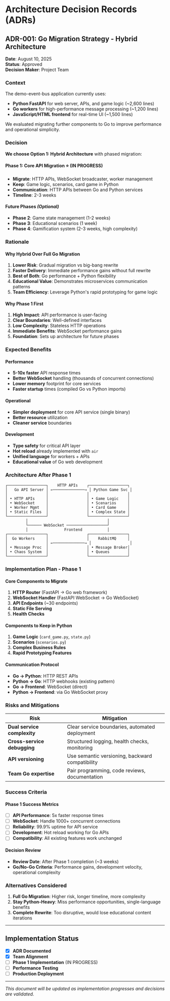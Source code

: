 # Architecture Decision Records (ADRs)

## ADR-001: Go Migration Strategy - Hybrid Architecture

**Date**: August 10, 2025  
**Status**: Approved  
**Decision Maker**: Project Team

### Context

The demo-event-bus application currently uses:
- **Python FastAPI** for web server, APIs, and game logic (~2,600 lines)
- **Go workers** for high-performance message processing (~1,200 lines) 
- **JavaScript/HTML frontend** for real-time UI (~1,500 lines)

We evaluated migrating further components to Go to improve performance and operational simplicity.

### Decision

**We choose Option 1: Hybrid Architecture** with phased migration:

#### **Phase 1: Core API Migration** ⭐ **(IN PROGRESS)**
- **Migrate**: HTTP APIs, WebSocket broadcaster, worker management
- **Keep**: Game logic, scenarios, card game in Python
- **Communication**: HTTP APIs between Go and Python services
- **Timeline**: 2-3 weeks

#### **Future Phases** *(Optional)*
- **Phase 2**: Game state management (1-2 weeks)
- **Phase 3**: Educational scenarios (1 week)  
- **Phase 4**: Gamification system (2-3 weeks, high complexity)

### Rationale

#### **Why Hybrid Over Full Go Migration**
1. **Lower Risk**: Gradual migration vs big-bang rewrite
2. **Faster Delivery**: Immediate performance gains without full rewrite
3. **Best of Both**: Go performance + Python flexibility
4. **Educational Value**: Demonstrates microservices communication patterns
5. **Team Efficiency**: Leverage Python's rapid prototyping for game logic

#### **Why Phase 1 First**
1. **High Impact**: API performance is user-facing
2. **Clear Boundaries**: Well-defined interfaces
3. **Low Complexity**: Stateless HTTP operations
4. **Immediate Benefits**: WebSocket performance gains
5. **Foundation**: Sets up architecture for future phases

### Expected Benefits

#### **Performance**
- **5-10x faster** API response times
- **Better WebSocket** handling (thousands of concurrent connections)
- **Lower memory** footprint for core services
- **Faster startup** times (compiled Go vs Python imports)

#### **Operational**
- **Simpler deployment** for core API service (single binary)
- **Better resource** utilization
- **Cleaner service** boundaries

#### **Development**
- **Type safety** for critical API layer
- **Hot reload** already implemented with `air`
- **Unified language** for workers + APIs
- **Educational value** of Go web development

### Architecture After Phase 1

```
┌─────────────────┐    HTTP APIs    ┌─────────────────┐
│   Go API Server │ ←──────────────→ │ Python Game Svc │
│                 │                 │                 │
│ • HTTP APIs     │                 │ • Game Logic    │
│ • WebSocket     │                 │ • Scenarios     │
│ • Worker Mgmt   │                 │ • Card Game     │
│ • Static Files  │                 │ • Complex State │
└─────────────────┘                 └─────────────────┘
         │                                   │
         └────── WebSocket ──────────────────┘
         │                Frontend           │
┌─────────────────┐                 ┌─────────────────┐
│  Go Workers     │                 │    RabbitMQ     │
│                 │ ←──────────────→ │                 │
│ • Message Proc  │                 │ • Message Broker│
│ • Chaos System  │                 │ • Queues        │
└─────────────────┘                 └─────────────────┘
```

### Implementation Plan - Phase 1

#### **Core Components to Migrate**
1. **HTTP Router** (FastAPI → Go web framework)
2. **WebSocket Handler** (FastAPI WebSocket → Go WebSocket)  
3. **API Endpoints** (~30 endpoints)
4. **Static File Serving** 
5. **Health Checks**

#### **Components to Keep in Python**
1. **Game Logic** (`card_game.py`, `state.py`)
2. **Scenarios** (`scenarios.py`) 
3. **Complex Business Rules**
4. **Rapid Prototyping Features**

#### **Communication Protocol**
- **Go → Python**: HTTP REST APIs
- **Python → Go**: HTTP webhooks (existing pattern)
- **Go → Frontend**: WebSocket (direct)
- **Python → Frontend**: via Go WebSocket proxy

### Risks and Mitigations

| Risk | Mitigation |
|------|------------|
| **Dual service complexity** | Clear service boundaries, automated deployment |
| **Cross-service debugging** | Structured logging, health checks, monitoring |
| **API versioning** | Use semantic versioning, backward compatibility |
| **Team Go expertise** | Pair programming, code reviews, documentation |

### Success Criteria

#### **Phase 1 Success Metrics**
- [ ] **API Performance**: 5x faster response times
- [ ] **WebSocket**: Handle 1000+ concurrent connections  
- [ ] **Reliability**: 99.9% uptime for API service
- [ ] **Development**: Hot reload working for Go APIs
- [ ] **Compatibility**: All existing features work unchanged

#### **Decision Review**
- **Review Date**: After Phase 1 completion (~3 weeks)
- **Go/No-Go Criteria**: Performance gains, development velocity, operational complexity

### Alternatives Considered

1. **Full Go Migration**: Higher risk, longer timeline, more complexity
2. **Stay Python-Heavy**: Miss performance opportunities, single-language benefits
3. **Complete Rewrite**: Too disruptive, would lose educational content iterations

---

## Implementation Status

- [x] **ADR Documented**
- [x] **Team Alignment** 
- [ ] **Phase 1 Implementation** (IN PROGRESS)
- [ ] **Performance Testing**
- [ ] **Production Deployment**

---

*This document will be updated as implementation progresses and decisions are validated.*